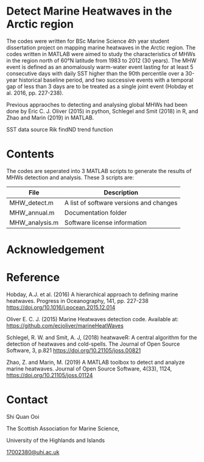 # Detect Marine Heatwaves in the Arctic region 

The codes were written for BSc Marine Science 4th year student dissertation project on mapping marine heatwaves in the Arctic region. The codes written in MATLAB were aimed to study the characteristics of MHWs in the region north of 60°N latitude from 1983 to 2012 (30 years). The MHW event is defined as an anomalously warm-water event lasting for at least 5 consecutive days with daily SST higher than the 90th percentile over a 30-year historical baseline period, and two successive events with a temporal gap of less than 3 days are to be treated as a single joint event (Hobday et al. 2016, pp. 227-238). 

Previous appraoches to detecting and analysing global MHWs had been done by Eric C. J. Oliver (2015) in python, Schlegel and Smit (2018) in R, and Zhao and Marin (2019) in MATLAB. 

SST data source
Rik findND
trend function

# Contents

The codes are seperated into 3 MATLAB scripts to generate the results of MHWs detection and analysis. These 3 scripts are:

|File                 |Description|
|---------------------|-----------|
|MHW_detect.m         |A list of software versions and changes|
|MHW_annual.m         |Documentation folder|
|MHW_analysis.m       |Software license information|





# Acknowledgement



# Reference

Hobday, A.J. et al. (2016) A hierarchical approach to defining marine
heatwaves. Progress in Oceanography, 141, pp. 227-238 https://doi.org/10.1016/j.pocean.2015.12.014

Oliver E. C. J. (2015) Marine Heatwaves detection code. Available at: https://github.com/ecjoliver/marineHeatWaves

Schlegel, R. W. and Smit, A. J, (2018) heatwaveR: A central algorithm for the detection of heatwaves and cold-spells. The Journal of Open Source Software, 3, p.821  https://doi.org/10.21105/joss.00821

Zhao, Z. and Marin, M. (2019) A MATLAB toolbox to detect and analyze marine heatwaves. Journal of Open Source Software, 4(33), 1124, https://doi.org/10.21105/joss.01124

# Contact

Shi Quan Ooi

The Scottish Association for Marine Science,

University of the Highlands and Islands

<17002380@uhi.ac.uk> 

